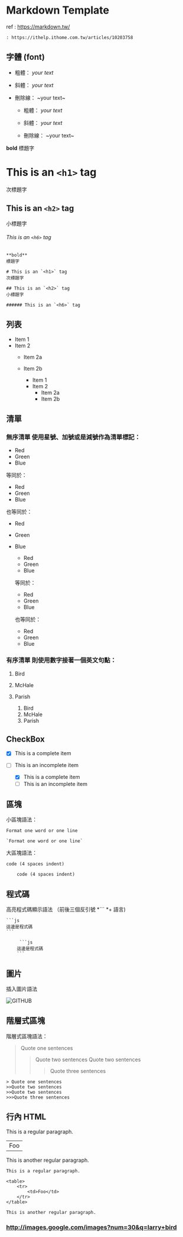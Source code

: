 # Markdown Template 

ref : https://markdown.tw/

    : https://ithelp.ithome.com.tw/articles/10203758

## 字體 (font)

- 粗體：
*your text*

- 斜體：
_your text_

- 刪除線：
~your text~

    - 粗體：
    *your text*
    
    - 斜體：
    _your text_
    
    - 刪除線：
    ~your text~




**bold**
標題字

# This is an `<h1>` tag
次標題字

## This is an `<h2>` tag
小標題字

###### This is an `<h6>` tag
 

    **bold**
    標題字
    
    # This is an `<h1>` tag
    次標題字
    
    ## This is an `<h2>` tag
    小標題字
    
    ###### This is an `<h6>` tag

 

## 列表     

* Item 1
* Item 2
  * Item 2a
  * Item 2b

    * Item 1
    * Item 2
      * Item 2a
      * Item 2b



## 清單

### 無序清單  使用星號、加號或是減號作為清單標記：

*   Red
*   Green
*   Blue

等同於：
+   Red
+   Green
+   Blue

也等同於：
-   Red
-   Green
-   Blue

    *   Red
    *   Green
    *   Blue
    
    等同於：
    +   Red
    +   Green
    +   Blue
    
    也等同於：
    -   Red
    -   Green
    -   Blue

### 有序清單   則使用數字接著一個英文句點：

1.  Bird
2.  McHale
3.  Parish

    1.  Bird
    2.  McHale
    3.  Parish

## CheckBox

- [x] This is a complete item
- [ ] This is an incomplete item

    - [x] This is a complete item
    - [ ] This is an incomplete item

## 區塊

小區塊語法：

`Format one word or one line`

    `Format one word or one line`
大區塊語法：

    code (4 spaces indent)

        code (4 spaces indent)

##  程式碼

高亮程式碼顯示語法 （前後三個反引號 *``` *+ 語言)

    ```js
    這邊是程式碼
    ```

         ```js
        這邊是程式碼
        ```
    
##  圖片
插入圖片語法

![GITHUB]( 圖片網址 "圖片名稱")


##  階層式區塊
階層式區塊語法：

> Quote one sentences
>>Quote two sentences
>>Quote two sentences
>>>Quote three sentences


    > Quote one sentences
    >>Quote two sentences
    >>Quote two sentences
    >>>Quote three sentences

## 行內 HTML

This is a regular paragraph.

<table>
    <tr>
        <td>Foo</td>
    </tr>
</table>

This is another regular paragraph.

    This is a regular paragraph.
    
    <table>
        <tr>
            <td>Foo</td>
        </tr>
    </table>
    
    This is another regular paragraph.

### http://images.google.com/images?num=30&q=larry+bird
